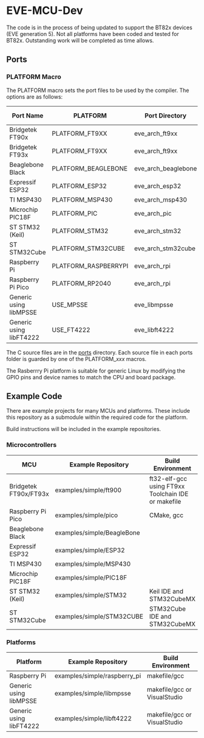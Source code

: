 # EVE-MCU-Dev

The code is in the process of being updated to support the BT82x devices (EVE generation 5). Not all platforms have been coded and tested for BT82x. Outstanding work will be completed as time allows.

## Ports

### PLATFORM Macro

The PLATFORM macro sets the port files to be used by the compiler. The options are as follows:

| Port Name | PLATFORM | Port Directory | BT82x Support |
| --- | --- | --- | --- |
|Bridgetek FT90x | PLATFORM_FT9XX | eve_arch_ft9xx | Yes |
|Bridgetek FT93x | PLATFORM_FT9XX | eve_arch_ft9xx | Yes |
|Beaglebone Black | PLATFORM_BEAGLEBONE | eve_arch_beaglebone | No |
|Expressif ESP32 | PLATFORM_ESP32 | eve_arch_esp32 | No |
|TI MSP430 | PLATFORM_MSP430 | eve_arch_msp430 | No |
|Microchip PIC18F | PLATFORM_PIC | eve_arch_pic | No |
|ST STM32 (Keil) | PLATFORM_STM32 | eve_arch_stm32 | Yes |
|ST STM32Cube | PLATFORM_STM32CUBE | eve_arch_stm32cube | Yes |
|Raspberry Pi | PLATFORM_RASPBERRYPI | eve_arch_rpi | Yes |
|Raspberry Pi Pico | PLATFORM_RP2040 | eve_arch_rpi | Yes |
|Generic using libMPSSE | USE_MPSSE | eve_libmpsse | Yes |
|Generic using libFT4222 | USE_FT4222 | eve_libft4222 | Yes |

The C source files are in the [ports](ports/) directory. Each source file in each ports folder is guarded by one of the PLATFORM_<i>xxx</i> macros.

The Rasberrry Pi platform is suitable for generic Linux by modifying the GPIO pins and device names to match the CPU and board package.

## Example Code

There are example projects for many MCUs and platforms. These include this repository as a submodule within the required code for the platform.

Build instructions will be included in the example repositories.

### Microcontrollers

| MCU | Example Repository | Build Environment |
| --- | --- | --- |
|Bridgetek FT90x/FT93x | examples/simple/ft900 | ft32-elf-gcc using FT9xx Toolchain IDE or makefile |
|Raspberry Pi Pico | examples/simple/pico | CMake, gcc |
|Beaglebone Black | examples/simple/BeagleBone | |
|Expressif ESP32 | examples/simple/ESP32 | |
|TI MSP430 | examples/simple/MSP430 | |
|Microchip PIC18F | examples/simple/PIC18F | |
|ST STM32 (Keil) | examples/simple/STM32 | Keil IDE and STM32CubeMX |
|ST STM32Cube | examples/simple/STM32CUBE | STM32Cube IDE and STM32CubeMX |
</table>

### Platforms
| Platform | Example Repository | Build Environment |
| --- | --- | --- |
|Raspberry Pi | examples/simple/raspberry_pi | makefile/gcc |
|Generic using libMPSSE | examples/simple/libmpsse | makefile/gcc or VisualStudio |
|Generic using libFT4222 | examples/simple/libft4222 | makefile/gcc or VisualStudio |

